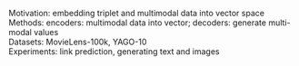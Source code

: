 Motivation: embedding triplet and multimodal data into vector space  
Methods: encoders: multimodal data into vector; decoders: generate multi-modal values  
Datasets: MovieLens-100k, YAGO-10   
Experiments: link prediction, generating text and images
